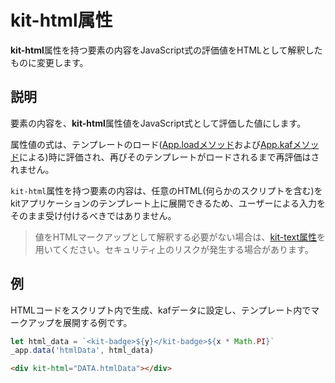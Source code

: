 # kit-html属性

**kit-html**属性を持つ要素の内容をJavaScript式の評価値をHTMLとして解釈したものに変更します。

## 説明

要素の内容を、**kit-html**属性値をJavaScript式として評価した値にします。

属性値の式は、テンプレートのロード([App.loadメソッド](/App.load)および[App.kafメソッド](/App.kaf)による)時に評価され、再びそのテンプレートがロードされるまで再評価はされません。

`kit-html`属性を持つ要素の内容は、任意のHTML(何らかのスクリプトを含む)をkitアプリケーションのテンプレート上に展開できるため、ユーザーによる入力をそのまま受け付けるべきではありません。

> 値をHTMLマークアップとして解釈する必要がない場合は、[kit-text属性](/kit-text)を用いてください。セキュリティ上のリスクが発生する場合があります。

## 例

HTMLコードをスクリプト内で生成、kafデータに設定し、テンプレート内でマークアップを展開する例です。

```javascript
let html_data = `<kit-badge>${y}</kit-badge>${x * Math.PI}`
_app.data('htmlData', html_data)
```

```html
<div kit-html="DATA.htmlData"></div>
```
